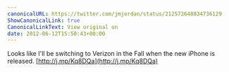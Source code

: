 ```yaml
---
canonicalURL: https://twitter.com/jmjordan/status/212572648834736129
ShowCanonicalLink: true
CanonicalLinkText: View original on
date: 2012-06-12T15:50:43+00:00
---
```

Looks like I'll be switching to Verizon in the Fall when the new iPhone is released. [http://j.mp/Kq8DQa](http://j.mp/Kq8DQa)